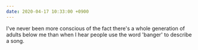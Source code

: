 ```yaml
---
date: 2020-04-17 10:33:00 +0900
---
```


I've never been more conscious of the fact there's a whole generation of adults below me than when I hear people use the word 'banger' to describe a song.
